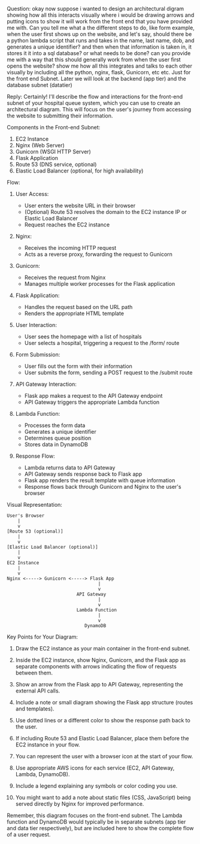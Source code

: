 Question: 
okay now suppose i wanted to design an architectural digram showing how all this interacts visually where i would be drawing arrows and putting icons to show it will work from the front end that you have provided me with. Can you tell me what a the different steps to do, like form example, when the user first shows up on the website, and let's say, should there be a python lambda script that runs and takes in the name, last name, dob, and generates a unique identifier? and then when that information is taken in, it stores it it into a sql database? or what needs to be done? can you provide me with a way that this should generally work from when the user first opens the website? show me how all this integrates and talks to each other visually by including all the python, nginx, flask, Gunicorn, etc etc. Just for the front end Subnet. Later we will look at the backend (app tier) and the database subnet (datatier)


Reply:
Certainly! I'll describe the flow and interactions for the front-end subnet of your hospital queue system, which you can use to create an architectural diagram. This will focus on the user's journey from accessing the website to submitting their information.

Components in the Front-end Subnet:
1. EC2 Instance
2. Nginx (Web Server)
3. Gunicorn (WSGI HTTP Server)
4. Flask Application
5. Route 53 (DNS service, optional)
6. Elastic Load Balancer (optional, for high availability)

Flow:

1. User Access:
   - User enters the website URL in their browser
   - (Optional) Route 53 resolves the domain to the EC2 instance IP or Elastic Load Balancer
   - Request reaches the EC2 instance

2. Nginx:
   - Receives the incoming HTTP request
   - Acts as a reverse proxy, forwarding the request to Gunicorn

3. Gunicorn:
   - Receives the request from Nginx
   - Manages multiple worker processes for the Flask application

4. Flask Application:
   - Handles the request based on the URL path
   - Renders the appropriate HTML template

5. User Interaction:
   - User sees the homepage with a list of hospitals
   - User selects a hospital, triggering a request to the /form/<hospital> route

6. Form Submission:
   - User fills out the form with their information
   - User submits the form, sending a POST request to the /submit route

7. API Gateway Interaction:
   - Flask app makes a request to the API Gateway endpoint
   - API Gateway triggers the appropriate Lambda function

8. Lambda Function:
   - Processes the form data
   - Generates a unique identifier
   - Determines queue position
   - Stores data in DynamoDB

9. Response Flow:
   - Lambda returns data to API Gateway
   - API Gateway sends response back to Flask app
   - Flask app renders the result template with queue information
   - Response flows back through Gunicorn and Nginx to the user's browser

Visual Representation:

```
User's Browser 
    |
    v
[Route 53 (optional)]
    |
    v
[Elastic Load Balancer (optional)]
    |
    v
EC2 Instance
    |
    v
Nginx <-----> Gunicorn <-----> Flask App
                                  |
                                  v
                          API Gateway
                                  |
                                  v
                          Lambda Function
                                  |
                                  v
                             DynamoDB
```

Key Points for Your Diagram:

1. Draw the EC2 instance as your main container in the front-end subnet.

2. Inside the EC2 instance, show Nginx, Gunicorn, and the Flask app as separate components with arrows indicating the flow of requests between them.

3. Show an arrow from the Flask app to API Gateway, representing the external API calls.

4. Include a note or small diagram showing the Flask app structure (routes and templates).

5. Use dotted lines or a different color to show the response path back to the user.

6. If including Route 53 and Elastic Load Balancer, place them before the EC2 instance in your flow.

7. You can represent the user with a browser icon at the start of your flow.

8. Use appropriate AWS icons for each service (EC2, API Gateway, Lambda, DynamoDB).

9. Include a legend explaining any symbols or color coding you use.

10. You might want to add a note about static files (CSS, JavaScript) being served directly by Nginx for improved performance.

Remember, this diagram focuses on the front-end subnet. The Lambda function and DynamoDB would typically be in separate subnets (app tier and data tier respectively), but are included here to show the complete flow of a user request.